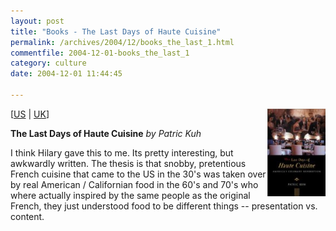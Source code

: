 ```yaml
---
layout: post
title: "Books - The Last Days of Haute Cuisine"
permalink: /archives/2004/12/books_the_last_1.html
commentfile: 2004-12-01-books_the_last_1
category: culture
date: 2004-12-01 11:44:45

---
```


<img alt="Patric Kuh's The Last Days of Haute Cuisine" src="/assets/images/0670891789.01._SCMZZZZZZZ_.jpg" width="93" height="140" border="0" class="img_plain" align="right" />

\[<a href="http://www.amazon.com/exec/obidos/tg/detail/-/0670891789/qid=1101724030/sr=1-1/ref=sr_1_1/104-3083193-1520735?v=glance&s=books" target="_blank">US</a> | <a href="http://www.amazon.co.uk/exec/obidos/tg/detail/-/0670891789/qid=1101724030/sr=1-1/ref=sr_1_1/026-3136268-1228467?v=glance&s=books" target="_blank">UK</a>\]

**The Last Days of Haute Cuisine**
*by Patric Kuh*

I think Hilary gave this to me. Its pretty interesting, but awkwardly written. The thesis is that snobby, pretentious French cuisine that came to the US in the 30's was taken over by real American / Californian food in the 60's and 70's who where actually inspired by the same people as the original French, they just understood food to be different things -- presentation vs. content.
